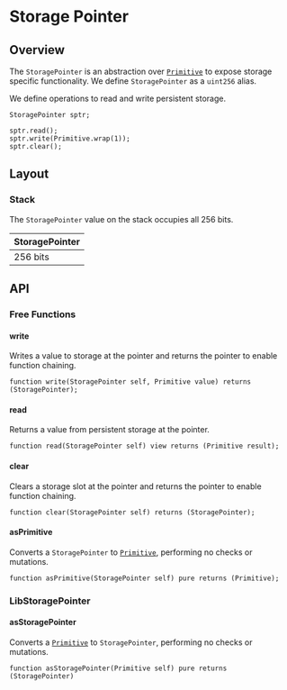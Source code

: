 # Storage Pointer

## Overview

The `StoragePointer` is an abstraction over [`Primitive`](ch02-01-primitive.md) to expose storage
specific functionality. We define `StoragePointer` as a `uint256` alias.

We define operations to read and write persistent storage.

```solidity
StoragePointer sptr;

sptr.read();
sptr.write(Primitive.wrap(1));
sptr.clear();
```

## Layout

### Stack

The `StoragePointer` value on the stack occupies all 256 bits.

| StoragePointer |
| -------------- |
| 256 bits       |

## API

### Free Functions

#### write

Writes a value to storage at the pointer and returns the pointer to enable function chaining.

```solidity
function write(StoragePointer self, Primitive value) returns (StoragePointer);
```

#### read

Returns a value from persistent storage at the pointer.

```solidity
function read(StoragePointer self) view returns (Primitive result);
```

#### clear

Clears a storage slot at the pointer and returns the pointer to enable function chaining.

```solidity
function clear(StoragePointer self) returns (StoragePointer);
```

#### asPrimitive

Converts a `StoragePointer` to [`Primitive`](ch02-01-primitive.md), performing no checks or
mutations.

```solidity
function asPrimitive(StoragePointer self) pure returns (Primitive);
```

### LibStoragePointer

#### asStoragePointer

Converts a [`Primitive`](ch02-01-primitive.md) to `StoragePointer`, performing no checks or
mutations.

```solidity
function asStoragePointer(Primitive self) pure returns (StoragePointer)
```
